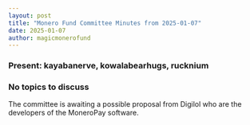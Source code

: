 ```yaml
---
layout: post
title: "Monero Fund Committee Minutes from 2025-01-07"
date: 2025-01-07
author: magicmonerofund
---
```


### Present: kayabanerve, kowalabearhugs, rucknium

### No topics to discuss

The committee is awaiting a possible proposal from Digilol who are the developers of the MoneroPay software.